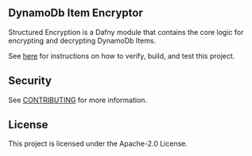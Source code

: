 ## DynamoDb Item Encryptor

Structured Encryption is a Dafny module that contains the core logic
for encrypting and decrypting DynamoDb Items.

See [here](../README.md) for instructions on how to verify, build, and test this project.

## Security

See [CONTRIBUTING](CONTRIBUTING.md#security-issue-notifications) for more information.

## License

This project is licensed under the Apache-2.0 License.

